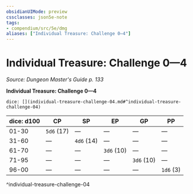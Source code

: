 ```yaml
---
obsidianUIMode: preview
cssclasses: json5e-note
tags:
- compendium/src/5e/dmg
aliases: ["Individual Treasure: Challenge 0—4"]
---
```

# Individual Treasure: Challenge 0—4
*Source: Dungeon Master's Guide p. 133* 

**Individual Treasure: Challenge 0—4**

`dice: [](individual-treasure-challenge-04.md#^individual-treasure-challenge-04)`

| dice: d100 | CP | SP | EP | GP | PP |
|------------|----|----|----|----|----|
| 01-30 | `5d6` (17) | — | — | — | — |
| 31-60 | — | `4d6` (14) | — | — | — |
| 61-70 | — | — | `3d6` (10) | — | — |
| 71-95 | — | — | — | `3d6` (10) | — |
| 96-00 | — | — | — | — | `1d6` (3) |
^individual-treasure-challenge-04